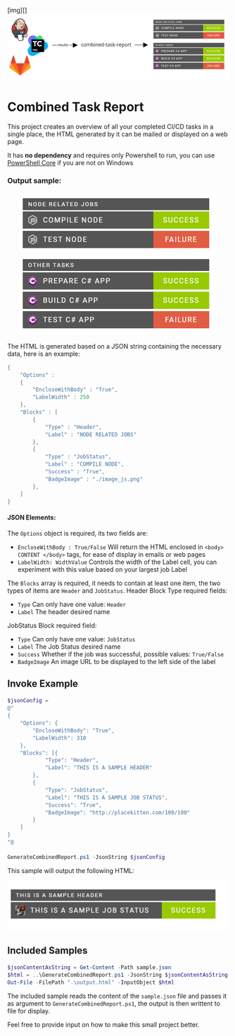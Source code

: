 [img][]
<img src="./headerImage.jpg">
# Combined Task Report

This project creates an overview of all your completed CI/CD tasks in a single place, the HTML generated by it can  be mailed or displayed on a web page.

It has **no dependency** and requires only Powershell to run, you can use  [PowerShell Core](https://github.com/PowerShell/PowerShell) if you are not on Windows

### Output sample:

<p align="center">
  <img src="./img.png">
</p>

The HTML is generated based on a JSON string containing the necessary data, here is an example:

```powershell
{
    "Options" :
    {
        "EncloseWithBody" : "True",
        "LabelWidth" : 250
    },
    "Blocks" : [
        {
            "Type" : "Header",
            "Label" : "NODE RELATED JOBS"
        },
        {
            "Type" : "JobStatus",
            "Label" : "COMPILE NODE",
            "Success" : "True",
            "BadgeImage" : "./image_js.png"
        },
    ]
}
```

#### JSON Elements:

The ```Options``` object is required, its two fields are:
- ```EncloseWithBody : True/False``` Will return the HTML enclosed in ```<body> CONTENT </body>``` tags, for ease of display in emails or web pages
- ```LabelWidth: WidthValue``` Controls the width of the Label cell, you can experiment with this value based on your largest job Label

The ```Blocks``` array is required, it needs to contain at least one item, the two types of items are ```Header``` and ```JobStatus```.
Header Block Type required fields:
- ```Type``` Can only have one value: ```Header```
- ```Label``` The header desired name

JobStatus Block required field:
- ```Type``` Can only have one value: ```JobStatus```
- ```Label``` The Job Status desired name
- ```Success``` Whether if the job was successful, possible values: ```True/False``` 
- ```BadgeImage``` An image URL to be displayed to the left side of the label


## Invoke Example
```powershell
$jsonConfig =
@"
{
	"Options": {
		"EncloseWithBody": "True",
		"LabelWidth": 310
	},
	"Blocks": [{
			"Type": "Header",
			"Label": "THIS IS A SAMPLE HEADER"
		},
		{
			"Type": "JobStatus",
			"Label": "THIS IS A SAMPLE JOB STATUS",
			"Success": "True",
			"BadgeImage": "http://placekitten.com/100/100"
		}
	]
}
"@

GenerateCombinedReport.ps1 -JsonString $jsonConfig
```
This sample will output the following HTML:
<p align="center">
  <img src="./sample.png">
</p>

## Included Samples
```powershell
$jsonContentAsString = Get-Content -Path sample.json
$html = ..\GenerateCombinedReport.ps1 -JsonString $jsonContentAsString
Out-File -FilePath ".\output.html" -InputObject $html
```

The included sample reads the content of the ```sample.json``` file and passes it as argument to ```GenerateCombinedReport.ps1```, the output is then writtent to file for display.

Feel free to provide input on how to make this small project better.
